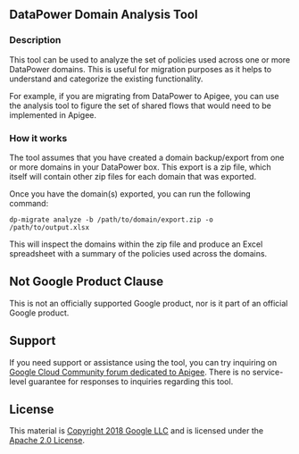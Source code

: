 ## DataPower Domain Analysis Tool


### Description

This tool can be used to analyze the set of policies used across one or more DataPower domains.
This is useful for migration purposes as it helps to understand and categorize the existing functionality.

For example, if you are migrating from DataPower to Apigee, you can use the analysis tool to figure the set
of shared flows that would need to be implemented in Apigee.

### How it works

The tool assumes that you have created a domain backup/export from one or more domains in your DataPower box.
This export is a zip file, which itself will contain other zip files for each domain that was exported.

Once you have the domain(s) exported, you can run the following command:

```shell script
dp-migrate analyze -b /path/to/domain/export.zip -o /path/to/output.xlsx
```

This will inspect the domains within the zip file and produce an Excel spreadsheet with a summary of
the policies used across the domains.

## Not Google Product Clause

This is not an officially supported Google product, nor is it part of an
official Google product.

## Support

If you need support or assistance using the tool, you can try inquiring on [Google Cloud Community
forum dedicated to Apigee](https://www.googlecloudcommunity.com/gc/Apigee/bd-p/cloud-apigee).  There is no service-level guarantee for
responses to inquiries regarding this tool.

## License

This material is [Copyright 2018 Google LLC](./NOTICE)
and is licensed under the [Apache 2.0 License](LICENSE).
